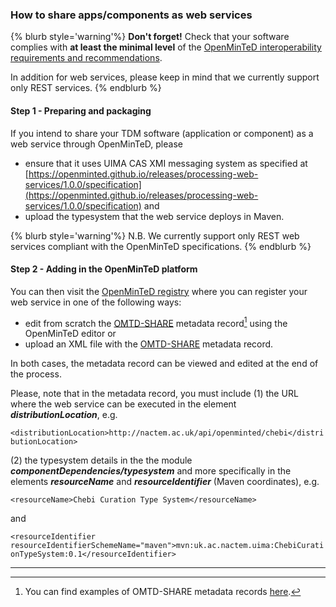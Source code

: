 ### How to share apps/components as web services

{% blurb style='warning'%}
**Don't forget!** Check that your software complies with **at least the minimal level** of the [OpenMinTeD interoperability requirements and recommendations](/guidelines_for_providers_of_sw_resources/how-to-make-your-components-interoperable.md).

In addition for web services, please keep in mind that we currently support only REST services.
{% endblurb %}



#### **Step 1 - Preparing and packaging**

If you intend to share your TDM software \(application or component\) as a web service through OpenMinTeD, please 
* ensure that it uses UIMA CAS XMI messaging system as specified at [https://openminted.github.io/releases/processing-web-services/1.0.0/specification](https://openminted.github.io/releases/processing-web-services/1.0.0/specification) and
* upload the typesystem that the web service deploys in Maven.

{% blurb style='warning'%}
N.B. We currently support only REST web services compliant with the OpenMinTeD specifications. 
{% endblurb %}



#### **Step 2 - Adding in the OpenMinTeD platform**

You can then visit the [OpenMinTeD registry](https://services.openminted.eu/resourceRegistration/component) where you can register your web service in one of the following ways:

* edit from scratch the [OMTD-SHARE](/the_omtd-share_metadata_schema.md) metadata record[^1] using the OpenMinTeD editor or
* upload an XML file with the [OMTD-SHARE](/the_omtd-share_metadata_schema.md) metadata record. 

In both cases, the metadata record can be viewed and edited at the end of the process.

Please, note that in the metadata record, you must include
(1) the URL where the web service can be executed in the element **_distributionLocation_**, e.g.

`<distributionLocation>http://nactem.ac.uk/api/openminted/chebi</distributionLocation>`

(2) the typesystem details in the the module **_componentDependencies/typesystem_** and more specifically in the elements **_resourceName_** and **_resourceIdentifier_** (Maven coordinates), e.g.


`<resourceName>Chebi Curation Type System</resourceName>`

and

`<resourceIdentifier resourceIdentifierSchemeName="maven">mvn:uk.ac.nactem.uima:ChebiCurationTypeSystem:0.1</resourceIdentifier>`


--- 
[^1]: You can find examples of OMTD-SHARE metadata records [here](https://openminted.github.io/releases/omtd-share/3.0.2/).

